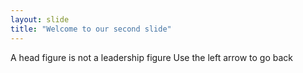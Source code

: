 ```yaml
---
layout: slide
title: "Welcome to our second slide"
---
```

A head figure is not a leadership figure
Use the left arrow to go back
